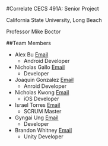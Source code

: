 #Correlate
CECS 491A: Senior Project

California State University, Long Beach

Professor Mike Boctor

##Team Members
- Alex Bu [Email](mailto:atb91590@yahoo.com)
  - Android Developer
- Nicholas Gallo [Email](mailto:libregkd@gmail.com)
  - Developer
- Joaquin Gonzalez [Email](mailto:joaquingonz.7@gmail.com)
  - Anroid Developer
- Nicholas Kwong [Email](mailto:)
  - iOS Developer
- Israel Torres [Email](mailto:itorres1490@gmail.com)
  - SCRUM Master
- Gyngai Ung [Email](mailto:gyngaiu@gmail.com)
  - Developer
- Brandon Whitney [Email](mailto:brandontwhitney@gmail.com)
  - Unity Developer

